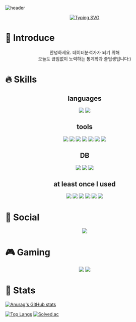![header](https://capsule-render.vercel.app/api?type=waving&color=gradient&height=200&&animation=fadIn&section=footer&text=Hi,%20I'm%20Changmin&fontColor=7B68EE&fontAlign=50)


<div align='center'> 
<a href="https://git.io/typing-svg"><img src="https://readme-typing-svg.demolab.com?font=Nanum+Pen+Script&size=50&duration=6000&pause=1000&color=7B68EE&background=DDE0FF&center=true&vCenter=true&width=500&height=100&lines=Let's+Go+VAMOS!+%F0%9F%A4%9C%F0%9F%8F%BB%F0%9F%A4%9B%F0%9F%8F%BB;Trust+Myself+%3A)" alt="Typing SVG" /></a></div>

# 🌈 Introduce
<div>
  <p align='center'>안녕하세요. 데이터분석가가 되기 위해<br> 오늘도 끊임없이 노력하는 통계학과 졸업생입니다:) </p>
</div>

# 🔥 Skills
<h2 align='center'>languages</h2>
<div>
  <p align='center'>
    <img src="https://img.shields.io/badge/Python-3776AB.svg?&style=flat&logo=python&logoColor=white"/>
    <img src="https://img.shields.io/badge/R-276DC3.svg?&style=flat&logo=R&logoColor=white"/>
  </p>
</div>

<h2 align='center'>tools</h2>
<div>
    <p align='center'>
    <img src="https://img.shields.io/badge/Visual Studio Code-007ACC.svg?&style=flat&logo=Visual Studio Code&logoColor=white"/>
    <img src="https://img.shields.io/badge/PyCharm-000000.svg?&style=flat&logo=PyCharm&logoColor=white"/>
    <img src="https://img.shields.io/badge/Jupyter-F37626.svg?&style=flat&logo=Jupyter&logoColor=white"/>
    <img src="https://img.shields.io/badge/Rstudio-75AADB.svg?&style=flat&logo=Rstudio&logoColor=white"/>
    <img src="https://img.shields.io/badge/Spyder IDE-FF0000.svg?&style=flat&logo=Spyder IDE&logoColor=white"/>
    <img src="https://img.shields.io/badge/Tableau-E97627.svg?&style=flat&logo=Tableau&logoColor=white"/>
    <img src="https://img.shields.io/badge/QGIS-589632.svg?&style=flat&logo=QGIS&logoColor=white"/>
  </p>
</div>

<h2 align='center'>DB</h2>
<div>
    <p align='center'>
    <img src="https://img.shields.io/badge/Microsoft SQL Server-CC2927.svg?&style=flat&logo=Microsoft SQL Server&logoColor=white"/>
    <img src="https://img.shields.io/badge/Oracle-F80000.svg?&style=flat&logo=Oracle&logoColor=white"/>
    <img src="https://img.shields.io/badge/MySQL-4479A1.svg?&style=flat&logo=MySQL&logoColor=white"/>
  </p>
</div>

<h2 align='center'>at least once I used</h2>
<div>
  <p align='center'>
    <img src="https://img.shields.io/badge/HTML5-E34F26.svg?&style=flat&logo=HTML5&logoColor=white"/>
    <img src="https://img.shields.io/badge/CSS3-1572B6.svg?&style=flat&logo=CSS3&logoColor=white"/>
    <img src="https://img.shields.io/badge/JavaScript-F7DF1E.svg?&style=flat&logo=JavaScript&logoColor=white"/>
    <img src="https://img.shields.io/badge/Apache Hadoop-66CCFF.svg?&style=flat&logo=Apache-Hadoop&logoColor=white"/>
    <img src="https://img.shields.io/badge/Apache Spark-E25A1C.svg?&style=flat&logo=Apache Spark&logoColor=white"/>
    <img src="https://img.shields.io/badge/Apache Kafka-231F20.svg?&style=flat&logo=Apache Kafka&logoColor=white"/>
  </p>
</div>

# 🎉 Social
<div>
  <p align='center'>
    <a href="https://www.instagram.com/jchmin_0"><img src="https://img.shields.io/badge/Instagram-E4405F.svg?style=flat-square&logo=Instagram&logoColor=white&link=https://www.instagram.com/jchmin_0"/></a>
    <!-- <a href="https://blog.naver.com/chuncm"><img src="https://img.shields.io/badge/Blog-03C75A.svg?style=flat-square&logo=Naver&logoColor=white&link=https://blog.naver.com/chuncm"/></a> -->
  </p>
</div>

# 🎮 Gaming
<p align='center'>
<img src="https://img.shields.io/badge/Valorant-FA4454.svg?&style=flat-square&logo=Valorant&logoColor=white"/>
<img src="https://img.shields.io/badge/Razer-00FF00.svg?&style=flat-square&logo=Razer&logoColor=white"/>
</p>
</p>

# 📙 Stats

[![Anurag's GitHub stats](https://github-readme-stats.vercel.app/api?username=jcm821&show_icons=true&theme=aura)](https://github.com/anuraghazra/github-readme-stats)

[![Top Langs](https://github-readme-stats.vercel.app/api/top-langs/?username=jcm821&layout=compact)](https://github.com/anuraghazra/github-readme-stats) [![Solved.ac](http://mazassumnida.wtf/api/generate_badge?boj=jcm821)](https://solved.ac/jcm821)

